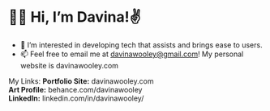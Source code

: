 # ✌🏾 Hi, I’m Davina!✌ 
- 👀 I’m interested in developing tech that assists and brings ease to users. 
- 📫 Feel free to email me at davinawooley@gmail.com!
My personal website is davinawooley.com

My Links: 
<b>Portfolio Site:</b> davinawooley.com <br>
<b>Art Profile:</b>  behance.com/davinawooley <br>
<b>LinkedIn:</b>  linkedin.com/in/davinawooley/ <br>
